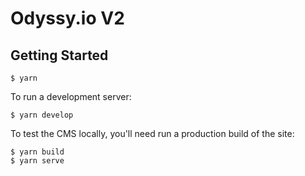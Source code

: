 # Odyssy.io V2

## Getting Started

```
$ yarn
```

To run a development server:

```
$ yarn develop
```

To test the CMS locally, you'll need run a production build of the site:

```
$ yarn build
$ yarn serve
```
#
